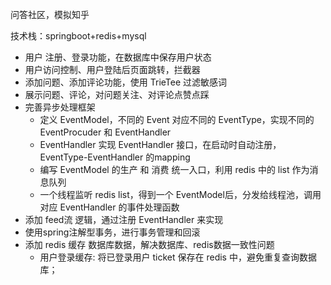 问答社区，模拟知乎

技术栈：springboot+redis+mysql

+ 用户 注册、登录功能，在数据库中保存用户状态
+ 用户访问控制、用户登陆后页面跳转，拦截器
+ 添加问题、添加评论功能，使用 TrieTee 过滤敏感词
+ 展示问题、评论，对问题关注、对评论点赞点踩
+ 完善异步处理框架
    + 定义 EventModel，不同的 Event 对应不同的 EventType，实现不同的 EventProcuder 和 EventHandler
    +  EventHandler 实现 EventHandler  接口，在启动时自动注册，EventType-EventHandler  的mapping
    + 编写 EventModel 的生产 和 消费 统一入口，利用 redis 中的 list 作为消息队列
    + 一个线程监听 redis list，得到一个 EventModel后，分发给线程池，调用对应 EventHandler 的事件处理函数
+ 添加 feed流 逻辑，通过注册 EventHandler 来实现
+ 使用spring注解型事务，进行事务管理和回滚
+ 添加 redis 缓存 数据库数据，解决数据库、redis数据一致性问题
    + 用户登录缓存: 将已登录用户 ticket 保存在 redis 中，避免重复查询数据库；